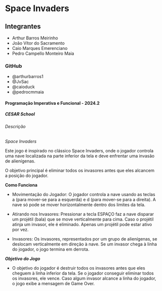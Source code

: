 # Space Invaders

## Integrantes

* Arthur Barros Meirinho 
* João Vítor do Sacramento
* Caio Marques Emerenciano
* Pedro Campello Monteiro Maia

### GitHub
* @arthurbarros1
* @JvSac
* @caioduck
* @pedrocmmaia

#### Programação Imperativa e Funcional - 2024.2

##### CESAR School

###### Descrição

*Space Invaders*

Este jogo é inspirado no clássico Space Invaders, onde o jogador controla uma nave localizada na parte inferior da tela e deve enfrentar uma invasão de alienígenas. 

O objetivo principal é eliminar todos os invasores antes que eles alcancem a posição do jogador.

**Como Funciona**

- Movimentação do Jogador: O jogador controla a nave usando as teclas a (para mover-se para a esquerda) e d (para mover-se para a direita). A nave só pode se mover horizontalmente dentro dos limites da tela.

- Atirando nos Invasores: Pressionar a tecla ESPAÇO faz a nave disparar um projétil (bala) que se move verticalmente para cima. Caso o projétil atinja um invasor, ele é eliminado. Apenas um projétil pode estar ativo por vez.

- Invasores: Os invasores, representados por um grupo de alienígenas, se deslocam verticalmente em direção à nave. Se um invasor chega à linha do jogador, o jogo termina em derrota.

***Objetivo do Jogo***

- O objetivo do jogador é destruir todos os invasores antes que eles cheguem à linha inferior da tela. Se o jogador conseguir eliminar todos os invasores, ele vence. Caso algum invasor alcance a linha do jogador, o jogo exibe a mensagem de Game Over.
